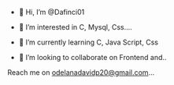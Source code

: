 - 👋 Hi, I’m @Dafinci01

- 👀 I’m interested in C, Mysql, Css....
- 🌱 I’m currently learning C, Java Script, Css
- 💞️ I’m looking to collaborate on Frontend and..

Reach me on odelanadavidp20@gmail.com...

